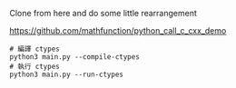  Clone from here and do some little rearrangement
 
 https://github.com/mathfunction/python_call_c_cxx_demo

```
# 編譯 ctypes  
python3 main.py --compile-ctypes
# 執行 ctypes
python3 main.py --run-ctypes
```
